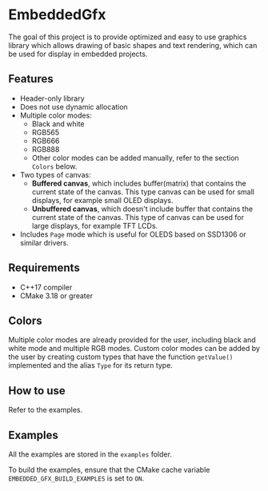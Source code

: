 # EmbeddedGfx

The goal of this project is to provide optimized and easy to use graphics library which allows drawing of basic shapes and text rendering, which can be used for display in embedded projects.

## Features

- Header-only library
- Does not use dynamic allocation
- Multiple color modes:
  - Black and white
  - RGB565
  - RGB666
  - RGB888
  - Other color modes can be added manually, refer to the section `Colors` below.
- Two types of canvas:
  - **Buffered canvas**, which includes buffer(matrix) that contains the current state of the canvas.
  This type canvas can be used for small displays, for example small OLED displays.
  - **Unbuffered canvas**, which doesn't include buffer that contains the current state of the canvas.
  This type of canvas can be used for large displays, for example TFT LCDs.
- Includes `Page` mode which is useful for OLEDS based on SSD1306 or similar drivers.

## Requirements

- C++17 compiler
- CMake 3.18 or greater

## Colors

Multiple color modes are already provided for the user, including black and white mode and multiple RGB modes.
Custom color modes can be added by the user by creating custom types that have the function `getValue()` implemented and the alias `Type` for its return type.

## How to use

Refer to the examples.

## Examples

All the examples are stored in the `examples` folder.

To build the examples, ensure that the CMake cache variable `EMBEDDED_GFX_BUILD_EXAMPLES` is set to `ON`.
